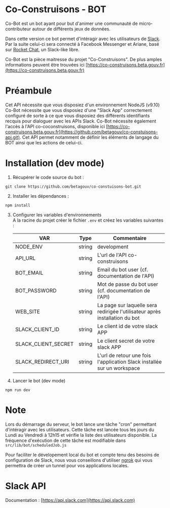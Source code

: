 # Co-Construisons - BOT

Co-Bot est un bot ayant pour but d'animer une communauté de micro-contributeur autour de différents jeux de données.

Dans cette version ce bot permet d'intéragir avec les utilisateurs de [Slack](http://www.slack.com). Par la suite celui-ci sera connecté à Facebook Messenger et Ariane, basé sur [Rocket Chat](http://rocket.chat), un Slack-like libre.

Co-Bot est la pièce maitresse du projet "Co-Construisons". De plus amples informations peuvent être trouvées ici [https://co-construisons.beta.gouv.fr](https://co-construisons.beta.gouv.fr)

# Préambule

Cet API nécessite que vous disposiez d'un environnement NodeJS (v9.10)
Co-Bot nécessite que vous disposiez d'une "Slack App" correctement configuré de sorte à ce que vous disposiez des différents identifiants recquis pour dialoguer avec les APIs Slack.
Co-Bot nécessite également l'accès à l'API co-coconstruisons, disponible ici [https://co-construisons.beta.gouv.fr](https://github.com/betagouv/co-constuisons-api.git). Cet API permet notamment de définir les éléments de langage du BOT ainsi que les actions de celui-ci.

# Installation (dev mode)

1. Récupérer le code source du bot :
```
git clone https://github.com/betagouv/co-constuisons-bot.git
```

2. Installer les dépendances :
```
npm install
```

3. Configurer les variables d'environnements  
A la racine du projet créer le fichier ```.env``` et créez les variables suivantes :

	| VAR                     | Type           | Commentaire                                                             			|
	| ----------------------- |----------------| -----------------------------------------------------------------------------|
	| NODE_ENV        				| string         | development|production																									 			|
	| API_URL                 | string         | L'url de l'API co-construisons                                          			|
	| BOT_EMAIL               | string         | Email du bot user (cf. documentation de l'API)																|
	| BOT_PASSWORD            | string         | Mot de passe du bot user (cf. documentation de l'API)                   			|
	| WEB_SITE				        | string         | La page sur laquelle sera redirigée l'utilisateur après installation du bot	|		
	| SLACK_CLIENT_ID         | string         | Le client id de votre slack APP                                         			|
	| SLACK_CLIENT_SECRET     | string         | Le client secret de votre slack APP                                     			|
	| SLACK_REDIRECT_URI      | string         | L'url de retour une fois l'application Slack installée sur un workspace 			|

4. Lancer le bot (dev mode)

```
npm run dev
```

# Note
Lors du démarrage du serveur, le bot lance une tâche "cron" permettant d'intéragir avec les utilisateurs. Cette tâche est lancée tous les jours du Lundi au Vendredi à 12h15 et vérifie la liste des utilisateurs disponible. La fréquence d'exécution de cette tâche est modifiable dans `src/lib/bot/scheduledJob.js`

Pour faciliter le dévelopement local du bot et compte tenu des besoins de configuration de Slack, nous vous conseillons d'utiliser [ngrok](https://ngrok.com) qui vous permettra de créer un tunnel pour vos applications locales.

# Slack API
Documentation : [https://api.slack.com](https://api.slack.com)